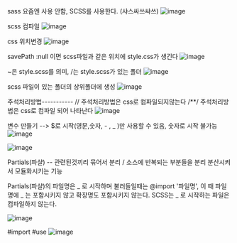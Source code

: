 sass 요즘엔 사용 안함, SCSS를 사용한다. (샤스싸쓰쌰쓰)
![image](https://github.com/minjukimmm/sasss/assets/129017089/e4366bf7-5c74-40f7-a939-e39eceedce7c)

scss 컴파일
![image](https://github.com/minjukimmm/sasss/assets/129017089/927ade49-a42f-4470-b665-7597c848569b)


css 위치변경
![image](https://github.com/minjukimmm/sasss/assets/129017089/f5013ccd-52d3-44ef-a73c-a99f61b0197d)


savePath :null 이면 scss파일과 같은 위치에 style.css가 생긴다
![image](https://github.com/minjukimmm/sasss/assets/129017089/233cd635-1929-4b57-a6fe-540c42c59eb1)


~은 style.scss를 의미, /는 style.scss가 있는 폴더
![image](https://github.com/minjukimmm/sasss/assets/129017089/e9a1e3a4-943e-4744-b3f1-35d64b75314e)

scss 파일이 있는 폴더의 상위폴더에 생성
![image](https://github.com/minjukimmm/sasss/assets/129017089/dfe94ca5-ee01-4155-b603-33fda5e6dfc6)

주석처리방법-----------
// 주석처리방법은 css로 컴파일되지않는다
/**/ 주석처리방법은 css로 컴파일 되어 나타난다
![image](https://github.com/minjukimmm/sasss/assets/129017089/b18139ae-8c57-49d1-a61a-6f7eaf710c05)

변수 만들기 --> $로 시작(영문,숫자, - , _ )만 사용할 수 있음, 숫자로 시작 불가능
![image](https://github.com/minjukimmm/sasss/assets/129017089/7fe10da0-566d-4711-a67b-f328b82a647a)

![image](https://github.com/minjukimmm/sasss/assets/129017089/d815e756-491a-4788-82eb-cd8e85a6c650)

Partials(파샬)
-- 관련된것끼리 묶어서 분리 / 소스에 반복되는 부분들을 분리 분산시켜서 모듈화시키는 기능

Partials(파샬)의 파일명은 _ 로 시작하며
불러들일때는 @import '파일명', 이 때 파일명에 _ 는 포함시키지 않고 확장명도 포함시키지 않는다.
SCSS는 _ 로 시작하는 파일은 컴파일하지 않는다.

![image](https://github.com/minjukimmm/sasss/assets/129017089/9c0c51a6-f9d2-486c-8fa5-19f5ca93780f)


#import
#use
![image](https://github.com/minjukimmm/sasss/assets/129017089/01795089-e295-4893-8f88-be4be4a3f5e6)
